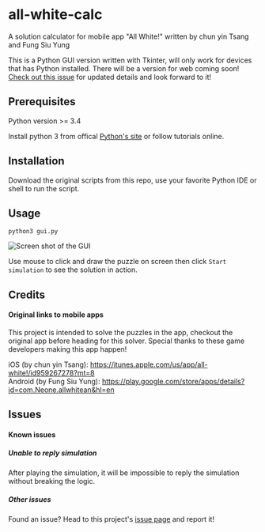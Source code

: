 # all-white-calc
A solution calculator for mobile app "All White!" written by chun yin Tsang and Fung Siu Yung

This is a Python GUI version written with Tkinter, will only work for devices that has Python installed. There will be a version for web coming soon! [Check out this issue] for updated details and look forward to it!

## Prerequisites
Python version >= 3.4

Install python 3 from offical [Python's site](https://www.python.org/downloads/) or follow tutorials online.

## Installation
Download the original scripts from this repo, use your favorite Python IDE or shell to run the script.

## Usage
``` python3 gui.py ```

![Screen shot of the GUI](https://raw.githubusercontent.com/prankymat/all-white-calc/raw/screenshot.png)

Use mouse to click and draw the puzzle on screen then click ```Start simulation``` to see the solution in action.

## Credits
#### Original links to mobile apps
This project is intended to solve the puzzles in the app, checkout the original app before heading for this solver. Special thanks to these game developers making this app happen!

iOS (by chun yin Tsang): https://itunes.apple.com/us/app/all-white!/id959267278?mt=8  
Android (by Fung Siu Yung): https://play.google.com/store/apps/details?id=com.Neone.allwhitean&hl=en

## Issues
#### Known issues
##### Unable to reply simulation
After playing the simulation, it will be impossible to reply the simulation without breaking the logic.

##### Other issues
Found an issue? Head to this project's [issue page](../../issues) and report it!

[Check out this issue]:../../issues/5

